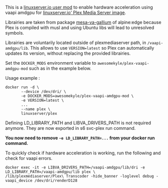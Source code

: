This is a [linuxserver.io user mod](https://github.com/linuxserver/docker-mods) to enable hardware acceleration using vaapi amdgpu for [linuxserver.io' Plex Media Server image](https://docs.linuxserver.io/images/docker-plex).

Librairies are taken from package [mesa-va-gallium](https://pkgs.alpinelinux.org/package/edge/main/x86/mesa-va-gallium) of alpine:edge because Plex is compiled with musl and using Ubuntu libs will lead to unresolved symbols.

Librairies are voluntarily located outside of plexmediaserver path, in `/vaapi-amdgpu/lib`. This allows to use `VERSION=latest` so Plex can automatically updates its version, without replacing the provided librairies.

Set the `DOCKER_MODS` environment variable to `awesomekyle/plex-vaapi-amdgpu-mod` such as in the example below.

Usage example :

```
docker run -d \
       --device /dev/dri/ \
       -e DOCKER_MODS=awesomekyle/plex-vaapi-amdgpu-mod \
       -e VERSION=latest \
       ...
       --name plex \
       linuxserver/plex
```

Defining LD_LIBRARY_PATH and LIBVA_DRIVERS_PATH is not required anymore. They are now exported in s6 svc-plex run command.

**You now need to remove `-e LD_LIBRARY_PATH=...` from your docker run command.**

To quickly check if hardware acceleration is working, run the following and check for vaapi errors.

```
docker exec -it -e LIBVA_DRIVERS_PATH=/vaapi-amdgpu/lib/dri -e LD_LIBRARY_PATH=/vaapi-amdgpu/lib plex \
/lib/plexmediaserver/Plex\ Transcoder -hide_banner -loglevel debug -vaapi_device /dev/dri/renderD128
```
